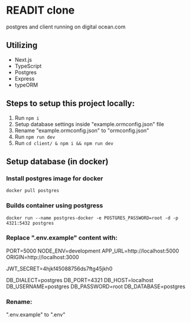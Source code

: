 # READIT clone
postgres and client running on digital ocean.com
## Utilizing

- Next.js
- TypeScript
- Postgres
- Express
- typeORM

## Steps to setup this project locally:

1. Run `npm i` 
2. Setup database settings inside "example.ormconfig.json" file
3. Rename "example.ormconfig.json" to "ormconfig.json"
4. Run `npm run dev` 
5. Run `cd client/ & npm i && npm run dev`


## Setup database (in docker)
### Install postgres image for docker
`docker pull postgres`

### Builds container using postgress
`docker run --name postgres-docker -e POSTGRES_PASSWORD=root -d -p 4321:5432 postgres`

<!-- ### TO ACCESS: connects to new container 
`docker exec -it postgres-docker psql -U postgres -->

### Replace ".env.example" content with:
PORT=5000
NODE_ENV=development
APP_URL=http://localhost:5000
ORIGIN=http://localhost:3000

JWT_SECRET=4hjkf45088756ds7ftg45jkh0

DB_DIALECT=postgres
DB_PORT=4321
DB_HOST=localhost
DB_USERNAME=postgres
DB_PASSWORD=root
DB_DATABASE=postgres

### Rename:
".env.example" to ".env" 
